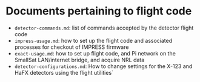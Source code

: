 # Documents pertaining to flight code
- `detector-commands.md`: list of commands accepted by the detector flight code
- `impress-usage.md`: how to set up the flight code and associated processes for checkout of IMPRESS firmware
- `exact-usage.md`: how to set up flight code, and Pi network on the SmallSat LAN/internet bridge, and acquire NRL data
- `detector-configurations.md`: How to change settings for the X-123 and HaFX detectors using the flight utilities`